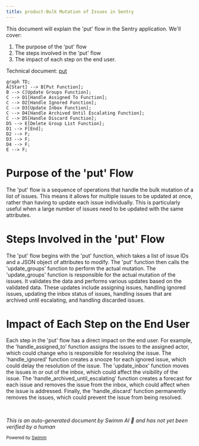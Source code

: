 ```yaml
---
title: product-Bulk Mutation of Issues in Sentry
---
```

This document will explain the 'put' flow in the Sentry application. We'll cover:

1. The purpose of the 'put' flow
2. The steps involved in the 'put' flow
3. The impact of each step on the end user.

Technical document: <SwmLink doc-title="put">[put](/.swm/understanding-the-put-flow.277pe3xn.sw.md)</SwmLink>

```mermaid
graph TD;
A[Start] --> B[Put Function];
B --> C[Update Groups Function];
C --> D1[Handle Assigned To Function];
C --> D2[Handle Ignored Function];
C --> D3[Update Inbox Function];
C --> D4[Handle Archived Until Escalating Function];
C --> D5[Handle Discard Function];
D5 --> E[Delete Group List Function];
D1 --> F[End];
D2 --> F;
D3 --> F;
D4 --> F;
E --> F;
```

# Purpose of the 'put' Flow

The 'put' flow is a sequence of operations that handle the bulk mutation of a list of issues. This means it allows for multiple issues to be updated at once, rather than having to update each issue individually. This is particularly useful when a large number of issues need to be updated with the same attributes.

# Steps Involved in the 'put' Flow

The 'put' flow begins with the 'put' function, which takes a list of issue IDs and a JSON object of attributes to modify. The 'put' function then calls the 'update_groups' function to perform the actual mutation. The 'update_groups' function is responsible for the actual mutation of the issues. It validates the data and performs various updates based on the validated data. These updates include assigning issues, handling ignored issues, updating the inbox status of issues, handling issues that are archived until escalating, and handling discarded issues.

# Impact of Each Step on the End User

Each step in the 'put' flow has a direct impact on the end user. For example, the 'handle_assigned_to' function assigns the issues to the assigned actor, which could change who is responsible for resolving the issue. The 'handle_ignored' function creates a snooze for each ignored issue, which could delay the resolution of the issue. The 'update_inbox' function moves the issues in or out of the inbox, which could affect the visibility of the issue. The 'handle_archived_until_escalating' function creates a forecast for each issue and removes the issue from the inbox, which could affect when the issue is addressed. Finally, the 'handle_discard' function permanently removes the issues, which could prevent the issue from being resolved.

&nbsp;

*This is an auto-generated document by Swimm AI 🌊 and has not yet been verified by a human*

<SwmMeta version="3.0.0" repo-id="Z2l0aHViJTNBJTNBc2VudHJ5LWRlbW8lM0ElM0FTd2ltbS1EZW1v" repo-name="sentry-demo" doc-type="product-flows"><sup>Powered by [Swimm](/)</sup></SwmMeta>
